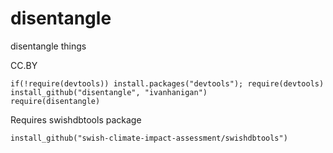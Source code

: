 disentangle
======

disentangle things


CC.BY

```{r}
if(!require(devtools)) install.packages("devtools"); require(devtools)
install_github("disentangle", "ivanhanigan")
require(disentangle)
```

Requires swishdbtools package

```{r}
install_github("swish-climate-impact-assessment/swishdbtools")
```


